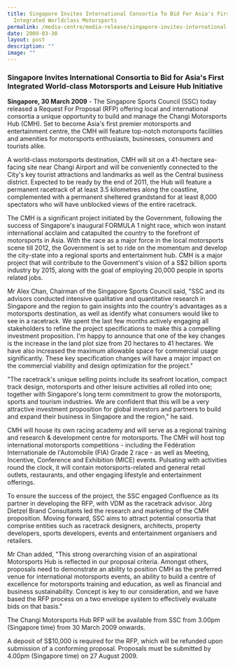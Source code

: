 ```yaml
---
title: Singapore Invites International Consortia To Bid For Asia's First
  Integrated Worldclass Motorsports
permalink: /media-centre/media-release/singapore-invites-international-consortia-to-bid-for-asias-first-integ/
date: 2009-03-30
layout: post
description: ""
image: ""
---
```

### **Singapore Invites International Consortia to Bid for Asia's First Integrated World-class Motorsports and Leisure Hub Initiative**

**Singapore, 30 March 2009** - The Singapore Sports Council (SSC) today released a Request For Proposal (RFP) offering local and international consortia a unique opportunity to build and manage the Changi Motorsports Hub (CMH). Set to become Asia's first premier motorsports and entertainment centre, the CMH will feature top-notch motorsports facilities and amenities for motorsports enthusiasts, businesses, consumers and tourists alike.

A world-class motorsports destination, CMH will sit on a 41-hectare sea-facing site near Changi Airport and will be conveniently connected to the City's key tourist attractions and landmarks as well as the Central business district. Expected to be ready by the end of 2011, the Hub will feature a permanent racetrack of at least 3.5 kilometres along the coastline, complemented with a permanent sheltered grandstand for at least 8,000 spectators who will have unblocked views of the entire racetrack.

The CMH is a significant project initiated by the Government, following the success of Singapore's inaugural FORMULA 1 night race, which won instant international acclaim and catapulted the country to the forefront of motorsports in Asia. With the race as a major force in the local motorsports scene till 2012, the Government is set to ride on the momentum and develop the city-state into a regional sports and entertainment hub. CMH is a major project that will contribute to the Government's vision of a S$2 billion sports industry by 2015, along with the goal of employing 20,000 people in sports related jobs.

Mr Alex Chan, Chairman of the Singapore Sports Council said, "SSC and its advisors conducted intensive qualitative and quantitative research in Singapore and the region to gain insights into the country's advantages as a motorsports destination, as well as identify what consumers would like to see in a racetrack. We spent the last few months actively engaging all stakeholders to refine the project specifications to make this a compelling investment proposition. I'm happy to announce that one of the key changes is the increase in the land plot size from 20 hectares to 41 hectares. We have also increased the maximum allowable space for commercial usage significantly. These key specification changes will have a major impact on the commercial viability and design optimization for the project."

"The racetrack's unique selling points include its seafront location, compact track design, motorsports and other leisure activities all rolled into one; together with Singapore's long term commitment to grow the motorsports, sports and tourism industries. We are confident that this will be a very attractive investment proposition for global investors and partners to build and expand their business in Singapore and the region," he said.

CMH will house its own racing academy and will serve as a regional training and research & development centre for motorsports. The CMH will host top international motorsports competitions - including the Fédération Internationale de l'Automobile (FIA) Grade 2 race - as well as Meeting, Incentive, Conference and Exhibition (MICE) events. Pulsating with activities round the clock, it will contain motorsports-related and general retail outlets, restaurants, and other engaging lifestyle and entertainment offerings.

To ensure the success of the project, the SSC engaged Confluence as its partner in developing the RFP, with VDM as the racetrack advisor. Jörg Dietzel Brand Consultants led the research and marketing of the CMH proposition. Moving forward, SSC aims to attract potential consortia that comprise entities such as racetrack designers, architects, property developers, sports developers, events and entertainment organisers and retailers.

Mr Chan added, "This strong overarching vision of an aspirational Motorsports Hub is reflected in our proposal criteria. Amongst others, proposals need to demonstrate an ability to position CMH as the preferred venue for international motorsports events, an ability to build a centre of excellence for motorsports training and education, as well as financial and business sustainability. Concept is key to our consideration, and we have based the RFP process on a two envelope system to effectively evaluate bids on that basis."

The Changi Motorsports Hub RFP will be available from SSC from 3.00pm (Singapore time) from 30 March 2009 onwards.

A deposit of S$10,000 is required for the RFP, which will be refunded upon submission of a conforming proposal. Proposals must be submitted by 4.00pm (Singapore time) on 27 August 2009.